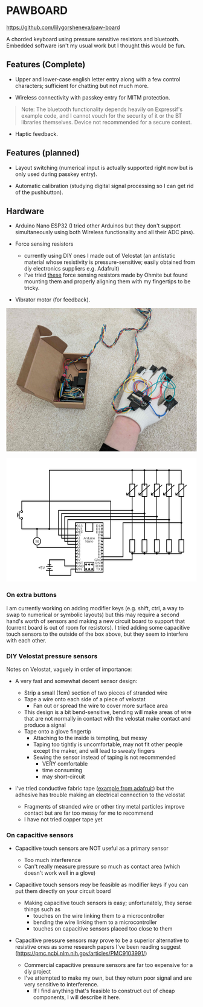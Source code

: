 # PAWBOARD

https://github.com/lilygorsheneva/paw-board

A chorded keyboard using pressure sensitive resistors and bluetooth. Embedded software isn't my usual work but I thought this would be fun. 

## Features (Complete)

* Upper and lower-case english letter entry along with a few control characters; sufficient for chatting but not much more. 

* Wireless connectivity with passkey entry for MITM protection. 
> Note: The bluetooth functionality depends heavily on Expressif's example code, and I cannot vouch for the security of it or the BT libraries themselves. Device not recommended for a secure context.

* Haptic feedback.

## Features (planned)

* Layout switching (numerical input is actually supported right now but is only used during passkey entry).

* Automatic calibration (studying digital signal processing so I can get rid of the pushbutton).

## Hardware 

* Arduino Nano ESP32 (I tried other Arduinos but they don't support simultaneously using both Wireless functionality and all their ADC pins).

* Force sensing resistors
    * currently using DIY ones I made out of Velostat (an antistatic material whose resistivity is pressure-sensitive; easily obtained from diy electronics suppliers e.g. Adafruit)
    * I've tried [these](https://www.digikey.com/en/products/detail/ohmite/FSR05BE/10127621) force sensing resistors made by Ohmite but found mounting them and properly aligning them with my fingertips to be tricky. 

* Vibrator motor (for feedback).

![device](device.jpg)

![circuit](circuit.png)


### On extra buttons

I am currently working on adding modifier keys (e.g. shift, ctrl, a way to swap to numerical or symbolic layouts) but this may require a second hand's worth of sensors and making a new circuit board to support that (current board is out of room for resistors). I tried adding some capacitive touch sensors to the outside of the box above, but they seem to interfere with each other.

### DIY Velostat pressure sensors

Notes on Velostat, vaguely in order of importance:

* A very fast and somewhat decent sensor design:
    * Strip a small (1cm) section of two pieces of stranded wire
    * Tape a wire onto each side of a piece of velostat
        * Fan out or spread the wire to cover more surface area
    * This design is a bit bend-sensitive, bending will make areas of wire that are not normally in contact with the velostat make contact and produce a signal
    * Tape onto a glove fingertip
        * Attaching to the inside is tempting, but messy
        * Taping too tightly is uncomfortable, may not fit other people except the maker, and will lead to sweaty fingers
        * Sewing the sensor instead of taping is not recommended
            * VERY comfortable
            * time consuming
            * may short-circuit

* I've tried conductive fabric tape ([example from adafruit](https://www.adafruit.com/product/3961)) but the adhesive has trouble making an electrical connection to the velostat 
    * Fragments of stranded wire or other tiny metal particles improve contact but are far too messy for me to recommend
    * I have not tried copper tape yet

### On capacitive sensors

* Capacitive touch sensors are NOT useful as a primary sensor
    * Too much interference
    * Can't really measure pressure so much as contact area (which doesn't work well in a glove)
* Capacitive touch sensors *may* be feasible as modifier keys if you can put them directly on your circuit board
    * Making capacitive touch sensors is easy; unfortunately, they sense things such as
        * touches on the wire linking them to a microcontroller
        * bending the wire linking them to a microcontroller
        * touches on capacitive sensors placed too close to them

* Capacitive pressure sensors may prove to be a superior alternative to resistive ones as some research papers I've been reading suggest (https://pmc.ncbi.nlm.nih.gov/articles/PMC9103991/)
    * Commercial capacitive pressure sensors are far too expensive for a diy project
    * I've attempted to make my own, but they return poor signal and are very sensitive to interference.
        * If I find anything that's feasible to construct out of cheap components, I will describe it here.
